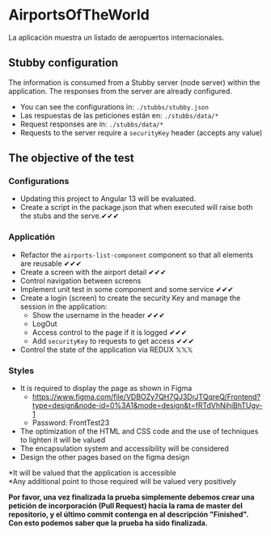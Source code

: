 # AirportsOfTheWorld

La aplicación muestra un listado de aeropuertos internacionales.

## Stubby configuration

The information is consumed from a Stubby server (node server) within the application.
The responses from the server are already configured.

- You can see the configurations in: `./stubbs/stubby.json`
- Las respuestas de las peticiones están en: `./stubbs/data/*`
- Request responses are in: `./stubbs/data/*`
- Requests to the server require a `securityKey` header (accepts any value)

## The objective of the test

### Configurations

- Updating this project to Angular 13 will be evaluated.
- Create a script in the package.json that when executed will raise both the stubs and the serve.✔✔✔

### Applicatión

- Refactor the `airports-list-component` component so that all elements are reusable ✔✔✔
- Create a screen with the airport detail ✔✔✔
- Control navigation between screens
- Implement unit test in some component and some service ✔✔✔
- Create a login (screen) to create the security Key and manage the session in the application:
  - Show the username in the header ✔✔✔
  - LogOut
  - Access control to the page if it is logged ✔✔✔
  - Add `securityKey` to requests to get access ✔✔✔
- Control the state of the application via REDUX 𝕏𝕏𝕏

### Styles

- It is required to display the page as shown in Figma
  - https://www.figma.com/file/VDBOZy7QH7QJ3DrJTQqreQ/Frontend?type=design&node-id=0%3A1&mode=design&t=fRTdVhNihjBhTUgv-1
  - Password: FrontTest23
- The optimization of the HTML and CSS code and the use of techniques to lighten it will be valued
- The encapsulation system and accessibility will be considered
- Design the other pages based on the figma design

*It will be valued that the application is accessible <br>
*Any additional point to those required will be valued very positively

**Por favor, una vez finalizada la prueba simplemente debemos crear una petición de incorporación (Pull Request) hacía la rama de master del repositorio, y el último commit contenga en al descripción "Finished". Con esto podemos saber que la prueba ha sido finalizada.**
